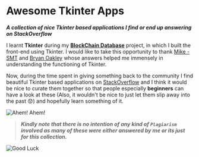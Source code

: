 # Awesome Tkinter Apps
***A collection of nice Tkinter based applications I find or end up answering on StackOverflow***

I learnt **Tkinter** during my [**BlockChain Database**](https://github.com/Miraj50/Blockchain-Database) project, in which I built the front-end using Tkinter. I would like to take this opportunity to thank [Mike - SMT](https://stackoverflow.com/users/7475225/mike-smt) and [Bryan Oakley](https://stackoverflow.com/users/7432/bryan-oakley) whose answers helped me immensely in understanding the functioning of Tkinter.

Now, during the time spent in giving something back to the community I find beautiful Tkinter based applications on [StackOverflow](https://stackoverflow.com/questions/tagged/tkinter) and I think it would be nice to curate them together so that people especially **beginners** can have a look at these (Also, it wouldn't be nice to just let them slip away into the past :worried:) and hopefully learn something of it.

![Ahem! Ahem!](https://media1.tenor.com/images/c9168e2fcc4852ef08e3683aefe56285/tenor.gif)

>***Kindly note that there is no intention of any kind of `Plagiarism` involved as many of these were either answered by me or its just for this collection.***

![Good Luck](https://media.tenor.com/images/95035dba7014c6e5ee6594e3c05be55a/tenor.gif)
